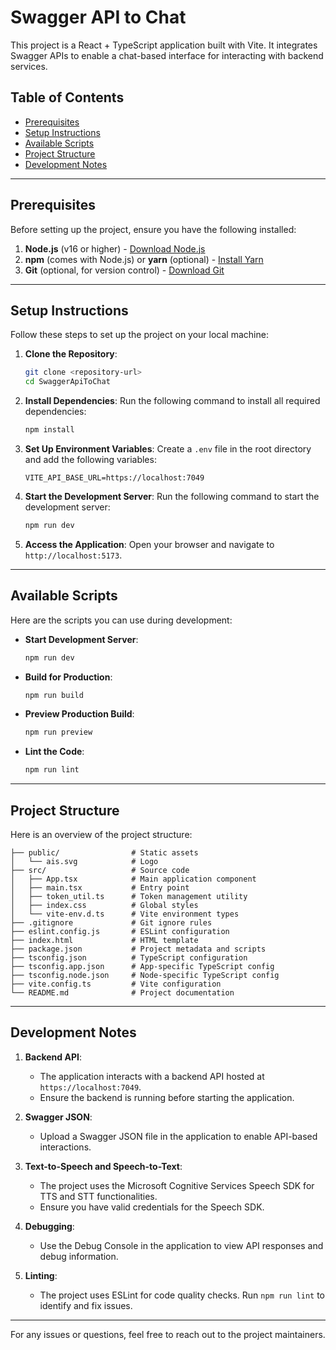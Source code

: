 # Swagger API to Chat

This project is a React + TypeScript application built with Vite. It integrates Swagger APIs to enable a chat-based interface for interacting with backend services.

## Table of Contents

- [Prerequisites](#prerequisites)
- [Setup Instructions](#setup-instructions)
- [Available Scripts](#available-scripts)
- [Project Structure](#project-structure)
- [Development Notes](#development-notes)

---

## Prerequisites

Before setting up the project, ensure you have the following installed:

1. **Node.js** (v16 or higher) - [Download Node.js](https://nodejs.org/)
2. **npm** (comes with Node.js) or **yarn** (optional) - [Install Yarn](https://yarnpkg.com/)
3. **Git** (optional, for version control) - [Download Git](https://git-scm.com/)

---

## Setup Instructions

Follow these steps to set up the project on your local machine:

1. **Clone the Repository**:
   ```bash
   git clone <repository-url>
   cd SwaggerApiToChat
   ```

2. **Install Dependencies**:
   Run the following command to install all required dependencies:
   ```bash
   npm install
   ```

3. **Set Up Environment Variables**:
   Create a `.env` file in the root directory and add the following variables:
   ```env
   VITE_API_BASE_URL=https://localhost:7049
   ```

4. **Start the Development Server**:
   Run the following command to start the development server:
   ```bash
   npm run dev
   ```

5. **Access the Application**:
   Open your browser and navigate to `http://localhost:5173`.

---

## Available Scripts

Here are the scripts you can use during development:

- **Start Development Server**:
  ```bash
  npm run dev
  ```

- **Build for Production**:
  ```bash
  npm run build
  ```

- **Preview Production Build**:
  ```bash
  npm run preview
  ```

- **Lint the Code**:
  ```bash
  npm run lint
  ```

---

## Project Structure

Here is an overview of the project structure:

```
├── public/                # Static assets
│   └── ais.svg            # Logo
├── src/                   # Source code
│   ├── App.tsx            # Main application component
│   ├── main.tsx           # Entry point
│   ├── token_util.ts      # Token management utility
│   ├── index.css          # Global styles
│   └── vite-env.d.ts      # Vite environment types
├── .gitignore             # Git ignore rules
├── eslint.config.js       # ESLint configuration
├── index.html             # HTML template
├── package.json           # Project metadata and scripts
├── tsconfig.json          # TypeScript configuration
├── tsconfig.app.json      # App-specific TypeScript config
├── tsconfig.node.json     # Node-specific TypeScript config
├── vite.config.ts         # Vite configuration
└── README.md              # Project documentation
```

---

## Development Notes

1. **Backend API**:
   - The application interacts with a backend API hosted at `https://localhost:7049`.
   - Ensure the backend is running before starting the application.

2. **Swagger JSON**:
   - Upload a Swagger JSON file in the application to enable API-based interactions.

3. **Text-to-Speech and Speech-to-Text**:
   - The project uses the Microsoft Cognitive Services Speech SDK for TTS and STT functionalities.
   - Ensure you have valid credentials for the Speech SDK.

4. **Debugging**:
   - Use the Debug Console in the application to view API responses and debug information.

5. **Linting**:
   - The project uses ESLint for code quality checks. Run `npm run lint` to identify and fix issues.

---

For any issues or questions, feel free to reach out to the project maintainers.